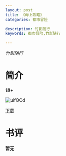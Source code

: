 ```yaml
---
layout: post
title: 《母上攻略》
categories: 都市冒险

description: 竹影随行
keywords: 都市冒险,竹影随行

---
```


*竹影随行*

# 简介



***18+***



![uifQCd](https://cdn.jsdelivr.net/gh/YYbooks0/yybooks0img@master/bookscover2/uifQCd.1x02dhcwivhc.jpg)

[下载](https://link.jscdn.cn/1drv/aHR0cHM6Ly8xZHJ2Lm1zL3QvcyFBaGU2R2dNWmVFb2poVmNSYU5CQkdLa0c5NG0wP2U9Yk9ZQ3R6.txt)
# 书评
**暂无**